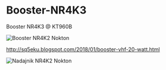 # Booster-NR4K3
Booster NR4K3 @ KT960B

<img src="http://1.bp.blogspot.com/-p2cPLU8Z_XQ/WmTSDqonk3I/AAAAAAAAGXg/5SkJL9bhLoA6BueCLLz4kP6WORwR-gTwACLcBGAs/s1600/kt920.jpg" alt="Booster NR4K2 Nokton" />

http://sq5eku.blogspot.com/2018/01/booster-vhf-20-watt.html

<img src="http://2.bp.blogspot.com/-domVvWYXlJA/WmTbu2mq0-I/AAAAAAAAGXw/BAsYeULj72wGuigTx3dM-EGnEQQR5tCWACLcBGAs/s1600/Booster%2BNokton%2BAPRS%2BVHF%2Bkt920B.JPG" alt="Nadajnik NR4K2 Nokton" />
